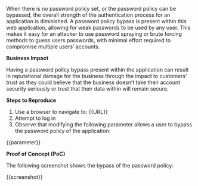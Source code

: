 When there is no password policy set, or the password policy can be bypassed, the overall strength of the authentication process for an application is diminished. A password policy bypass is present within this web application, allowing for weak passwords to be used by any user. This makes it easy for an attacker to use password spraying or brute forcing methods to guess users passwords, with minimal effort required to compromise multiple users’ accounts.

**Business Impact**

Having a password policy bypass present within the application can result in reputational damage for the business through the impact to customers’ trust as they could believe that the business doesn’t take their account security seriously or trust that their data within will remain secure.

**Steps to Reproduce**

1. Use a browser to navigate to: {{URL}}
1. Attempt to log in
1. Observe that modifying the following parameter allows a user to bypass the password policy of the application:

​​{{parameter}}

**Proof of Concept (PoC)**

The following screenshot shows the bypass of the password policy:

{{screenshot}}
